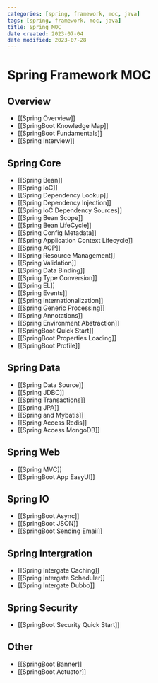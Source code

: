 ```yaml
---
categories: [spring, framework, moc, java]
tags: [spring, framework, moc, java]
title: Spring MOC
date created: 2023-07-04
date modified: 2023-07-28
---
```


# Spring Framework MOC

## Overview

- [[Spring Overview]]
- [[SpringBoot Knowledge Map]]
- [[SpringBoot Fundamentals]]
- [[Spring Interview]]

## Spring Core

- [[Spring Bean]]
- [[Spring IoC]]
- [[Spring Dependency Lookup]]
- [[Spring Dependency Injection]]
- [[Spring IoC Dependency Sources]]
- [[Spring Bean Scope]]
- [[Spring Bean LifeCycle]]
- [[Spring Config Metadata]]
- [[Spring Application Context Lifecycle]]
- [[Spring AOP]]
- [[Spring Resource Management]]
- [[Spring Validation]]
- [[Spring Data Binding]]
- [[Spring Type Conversion]]
- [[Spring EL]]
- [[Spring Events]]
- [[Spring Internationalization]]
- [[Spring Generic Processing]]
- [[Spring Annotations]]
- [[Spring Environment Abstraction]]
- [[SpringBoot Quick Start]]
- [[SpringBoot Properties Loading]]
- [[SpringBoot Profile]]

## Spring Data

- [[Spring Data Source]]
- [[Spring JDBC]]
- [[Spring Transactions]]
- [[Spring JPA]]
- [[Spring and Mybatis]]
- [[Spring Access Redis]]
- [[Spring Access MongoDB]]

## Spring Web

- [[Spring MVC]]
- [[SpringBoot App EasyUI]]

## Spring IO

- [[SpringBoot Async]]
- [[SpringBoot JSON]]
- [[SpringBoot Sending Email]]

## Spring Intergration

- [[Spring Intergate Caching]]
- [[Spring Intergate Scheduler]]
- [[Spring Intergate Dubbo]]

## Spring Security

- [[SpringBoot Security Quick Start]]

## Other

- [[SpringBoot Banner]]
- [[SpringBoot Actuator]]
